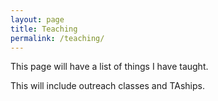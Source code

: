 ```yaml
---
layout: page
title: Teaching
permalink: /teaching/
---
```


This page will have a list of things I have taught.

This will include outreach classes and TAships.